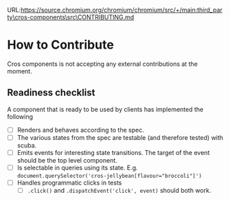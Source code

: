 URL:https://source.chromium.org/chromium/chromium/src/+/main:third_party\cros-components\src\CONTRIBUTING.md

# How to Contribute

Cros components is not accepting any external contributions at the moment.

## Readiness checklist

A component that is ready to be used by clients has implemented the following

- [ ] Renders and behaves according to the spec.
- [ ] The various states from the spec are testable (and therefore tested) with scuba.
- [ ] Emits events for interesting state transitions. The target of the event should be the top level component.
- [ ] Is selectable in queries using its state. E.g. `document.querySelector('cros-jellybean[flavour="broccoli"]')`
- [ ] Handles programmatic clicks in tests
  - [ ] `.click()` and `.dispatchEvent('click', event)` should both work.
